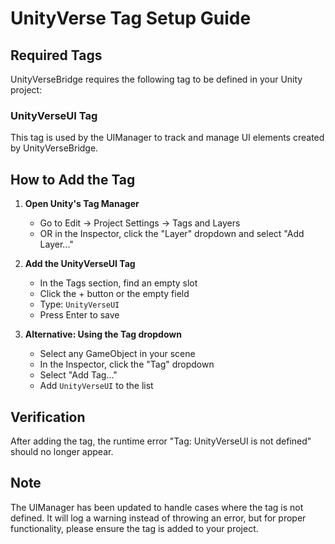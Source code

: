 # UnityVerse Tag Setup Guide

## Required Tags

UnityVerseBridge requires the following tag to be defined in your Unity project:

### UnityVerseUI Tag

This tag is used by the UIManager to track and manage UI elements created by UnityVerseBridge.

## How to Add the Tag

1. **Open Unity's Tag Manager**
   - Go to Edit → Project Settings → Tags and Layers
   - OR in the Inspector, click the "Layer" dropdown and select "Add Layer..."

2. **Add the UnityVerseUI Tag**
   - In the Tags section, find an empty slot
   - Click the + button or the empty field
   - Type: `UnityVerseUI`
   - Press Enter to save

3. **Alternative: Using the Tag dropdown**
   - Select any GameObject in your scene
   - In the Inspector, click the "Tag" dropdown
   - Select "Add Tag..."
   - Add `UnityVerseUI` to the list

## Verification

After adding the tag, the runtime error "Tag: UnityVerseUI is not defined" should no longer appear.

## Note

The UIManager has been updated to handle cases where the tag is not defined. It will log a warning instead of throwing an error, but for proper functionality, please ensure the tag is added to your project.